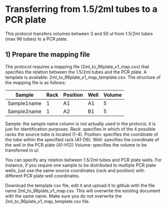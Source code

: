 # Transferring from 1.5/2ml tubes to a PCR plate

This protocol transfers volumes between 3 and 50 ul from 1.5/2ml tubes (max 96 tubes) to a PCR plate.

## 1) Prepare the mapping file
The protocol requires a mapping file (2ml_to_96plate_v1_map.csv) that specifies the relation between the 1.5/2ml tubes and the PCR plate. A template is available: 2ml_to_96plate_v1_map_template.csv. The structure of the mapping file is as follows:

|Sample|Rack|Position|Well|Volume|
|------|----|--------|----|------|
|Sample1name|1|A1|A1|5|
|Sample2name|1|A2|B1|5|

Sample: the sample name column is not actually used in the protocol, it is just for identification purposes.
Rack: specifies in which of the 4 possible racks the source tube is located (1-4).
Position: specifies the coordinate of the tube within the specified rack (A1-D6).
Well: specifies the coordinate of the well in the PCR plate (A1-H12)
Volume: specifies the volume to be transferred in ul.

You can specify any relation between 1.5/2ml tubes and PCR plate wells. For instance, if you require one sample to be distributed to multiple PCR plate wells, just use the same source coordinates (rack and position) with different PCR plate well coordinates.

Download the template csv file, edit it and upload it to github with the file name 2ml_to_96plate_v1_map.csv. This will overwrite the existing document with the same name. Make sure you do not overwrite the 2ml_to_96plate_v1_map_template.csv file. 
